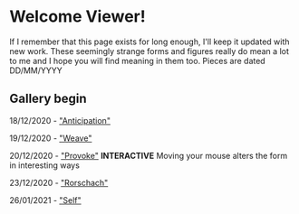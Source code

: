 # Welcome Viewer!
If I remember that this page exists for long enough, I'll keep it updated with new work. These seemingly strange forms and figures really do mean a lot to me and I hope you will find meaning in them too.
Pieces are dated DD/MM/YYYY
## Gallery begin
18/12/2020 - ["Anticipation"](https://bakunawa0.github.io/code-art-gallery/AnticipationJS/)

19/12/2020 - ["Weave"](https://bakunawa0.github.io/code-art-gallery/WeaveJS/)

20/12/2020 - ["Provoke"](https://bakunawa0.github.io/code-art-gallery/Provoke/) **INTERACTIVE** Moving your mouse alters the form in interesting ways

23/12/2020 - ["Rorschach"](https://bakunawa0.github.io/code-art-gallery/rorschach/)

26/01/2021 - ["Self"](https://bakunawa0.github.io/code-art-gallery/Self/)
